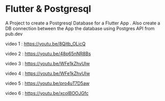 # Flutter & Postgresql

A Project to create a Postgresql Database for a Flutter App .
Also create a DB connection between the App the database using Postgres API from pub.dev


 video 1 : https://youtu.be/8Qitb_OLicQ

 video 2 : https://youtu.be/48p65nNR8Bs

 video 3 : https://youtu.be/WFe1kZhvUIw

 video 4 : https://youtu.be/WFe1kZhvUIw

 video 5 : https://youtu.be/pro4uT7D5aw

 video 6 : https://youtu.be/xcolBOOJGfc
